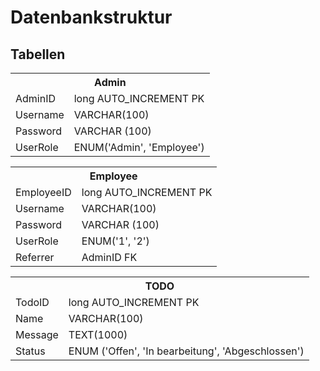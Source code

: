 # Datenbankstruktur

## Tabellen

 <table>
  <tr>
    <th colspan="2">Admin</th>
  </tr>
  <tr>
    <td>AdminID</td>
    <td>long AUTO_INCREMENT PK</td>
  </tr>
  <tr>
    <td>Username</td>
    <td>VARCHAR(100)</td>
  </tr>
  <tr>
    <td>Password</td>
    <td>VARCHAR (100)</td>
  </tr>
  <tr>
    <td>UserRole</td>
    <td>ENUM('Admin', 'Employee') </td>
  </tr>
</table> 

<table>
  <tr>
    <th colspan="2">Employee</th>
  </tr>
  <tr>
    <td>EmployeeID</td>
    <td>long AUTO_INCREMENT PK</td>
  </tr>
  <tr>
    <td>Username</td>
    <td>VARCHAR(100)</td>
  </tr>
  <tr>
    <td>Password</td>
    <td>VARCHAR (100)</td>
  </tr>
  <tr>
  <tr>
    <td>UserRole</td>
    <td>ENUM('1', '2')</td>
  </tr>
  <tr>
    <td>Referrer</td>
    <td>AdminID FK</td>
  </tr>
</table> 

<table>
  <tr>
    <th colspan="2">TODO</th>
  </tr>
  <tr>
    <td>TodoID</td>
    <td>long AUTO_INCREMENT PK</td>
  </tr>
  <tr>
    <td>Name</td>
    <td>VARCHAR(100)</td>
  </tr>
  <tr>
    <td>Message</td>
    <td>TEXT(1000)</td>
  </tr>
  <tr>
    <td>Status</td>
    <td>ENUM ('Offen', 'In bearbeitung', 'Abgeschlossen')</td>
  </tr>
</table> 
